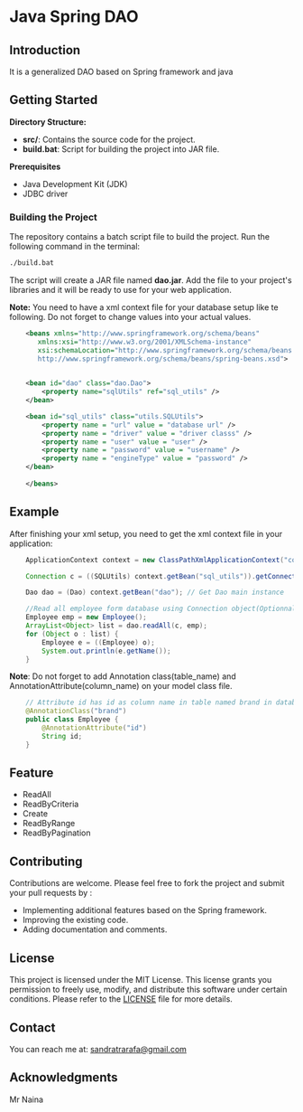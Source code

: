# Java Spring DAO

## Introduction

It is a generalized DAO based on Spring framework and java

## Getting Started

**Directory Structure:**

* **src/**: Contains the source code for the project.
* **build.bat**: Script for building the project into JAR file.

**Prerequisites**

* Java Development Kit (JDK)
* JDBC driver

### Building the Project

The repository contains a batch script file to build the project. Run the following command in the terminal:

```bash
./build.bat
```

The script will create a JAR file named **dao.jar**. Add the file to your project's libraries and it will be ready to use for your web application.

**Note:** You need to have a xml context file for your database setup like te following. Do not forget to change values into your actual values.

```xml
    <beans xmlns="http://www.springframework.org/schema/beans"
       xmlns:xsi="http://www.w3.org/2001/XMLSchema-instance"
       xsi:schemaLocation="http://www.springframework.org/schema/beans
       http://www.springframework.org/schema/beans/spring-beans.xsd">
    

    <bean id="dao" class="dao.Dao">
        <property name="sqlUtils" ref="sql_utils" />
    </bean>

    <bean id="sql_utils" class="utils.SQLUtils">
        <property name = "url" value = "database url" /> 
        <property name = "driver" value = "driver classs" />
        <property name = "user" value = "user" />
        <property name = "password" value = "username" />
        <property name = "engineType" value = "password" />
    </bean>
  
    </beans>
```

## Example 

After finishing your xml setup, you need to get the xml context file in your application: 

```java
    ApplicationContext context = new ClassPathXmlApplicationContext("context.xml"); // Get context xml file

    Connection c = ((SQLUtils) context.getBean("sql_utils")).getConnection(); //Get your SQL connection (Optionnal)

    Dao dao = (Dao) context.getBean("dao"); // Get Dao main instance

    //Read all employee form database using Connection object(Optionnal)
    Employee emp = new Employee();
    ArrayList<Object> list = dao.readAll(c, emp);
    for (Object o : list) {
        Employee e = ((Employee) o);
        System.out.println(e.getName());
    }
```

**Note**: Do not forget to add Annotation class(table_name) and AnnotationAttribute(column_name) on your model class file. 

```java
    // Attribute id has id as column name in table named brand in database
    @AnnotationClass("brand")
    public class Employee {
        @AnnotationAttribute("id")
        String id;
    }
```

## Feature

* ReadAll
* ReadByCriteria
* Create
* ReadByRange
* ReadByPagination

## Contributing

Contributions are welcome. Please feel free to fork the project and submit your pull requests by :

* Implementing additional features based on the Spring framework.
* Improving the existing code.
* Adding documentation and comments.

## License

This project is licensed under the MIT License. This license grants you permission to freely use, modify, and distribute this software under certain conditions. Please refer to the [LICENSE](./LICENSE) file for more details.

## Contact

You can reach me at: [sandratrarafa@gmail.com](mailto:sandratrarafa@gmai.com)

## Acknowledgments

Mr Naina
